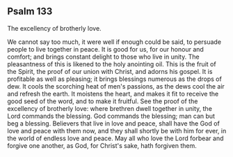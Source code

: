 ## Psalm 133

The excellency of brotherly love.

We cannot say too much, it were well if enough could be said, to persuade people to live together in peace. It is good for us, for our honour and comfort; and brings constant delight to those who live in unity. The pleasantness of this is likened to the holy anointing oil. This is the fruit of the Spirit, the proof of our union with Christ, and adorns his gospel. It is profitable as well as pleasing; it brings blessings numerous as the drops of dew. It cools the scorching heat of men's passions, as the dews cool the air and refresh the earth. It moistens the heart, and makes it fit to receive the good seed of the word, and to make it fruitful. See the proof of the excellency of brotherly love: where brethren dwell together in unity, the Lord commands the blessing. God commands the blessing; man can but beg a blessing. Believers that live in love and peace, shall have the God of love and peace with them now, and they shall shortly be with him for ever, in the world of endless love and peace. May all who love the Lord forbear and forgive one another, as God, for Christ's sake, hath forgiven them.

